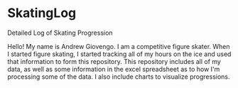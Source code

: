 # SkatingLog
Detailed Log of Skating Progression

Hello! My name is Andrew Giovengo. I am a competitive figure skater. When I started figure skating, I started tracking all of my hours on the ice and used that information to form this repository.
This repository includes all of my data, as well as some information in the excel spreadsheet as to how I'm processing some of the data.
I also include charts to visualize progressions.
